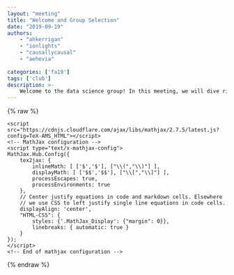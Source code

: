 ```yaml
---
layout: "meeting"
title: "Welcome and Group Selection"
date: "2019-09-19"
authors:
    - "ahkerrigan"
    - "ionlights"
    - "causallycausal"
    - "aehevia"
    
categories: ['fa19']
tags: ['club']
description: >-
    Welcome to the data science group! In this meeting, we will dive right in and immediately get all members into a group based on project interests. In addition, group leaders will be assigned, and coordinators will facilitate narrowing down of projects. Get comfortable, as these will be your teammates as you spend the semester tearing apart dataset after dataset!
---
```

{% raw %}  <script src="https://cdnjs.cloudflare.com/ajax/libs/require.js/2.1.10/require.min.js"></script>
  <script src="https://cdnjs.cloudflare.com/ajax/libs/jquery/2.0.3/jquery.min.js"></script>

  

  <!-- Load mathjax -->
    <script src="https://cdnjs.cloudflare.com/ajax/libs/mathjax/2.7.5/latest.js?config=TeX-AMS_HTML"></script>
    <!-- MathJax configuration -->
    <script type="text/x-mathjax-config">
    MathJax.Hub.Config({
        tex2jax: {
            inlineMath: [ ['$','$'], ["\\(","\\)"] ],
            displayMath: [ ['$$','$$'], ["\\[","\\]"] ],
            processEscapes: true,
            processEnvironments: true
        },
        // Center justify equations in code and markdown cells. Elsewhere
        // we use CSS to left justify single line equations in code cells.
        displayAlign: 'center',
        "HTML-CSS": {
            styles: {'.MathJax_Display': {"margin": 0}},
            linebreaks: { automatic: true }
        }
    });
    </script>
    <!-- End of mathjax configuration -->
  
 


{% endraw %}